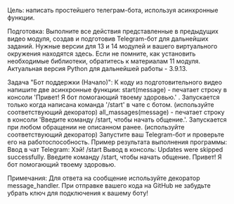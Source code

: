 Цель: написать простейшего телеграм-бота, используя асинхронные функции.

Подготовка:
Выполните все действия представленные в предыдущих видео модуля, создав и подготовив Telegram-бот для дальнейших заданий.
Нужные версии для 13 и 14 модулей и вашего виртуального окружения находятся здесь. Если не помните, как установить необходимые библиотеки, обратитесь к материалам 11 модуля.
Актуальная версия Python для дальнейшей работы - 3.9.13.

Задача "Бот поддержки (Начало)":
К коду из подготовительного видео напишите две асинхронные функции:
start(message) - печатает строку в консоли 'Привет! Я бот помогающий твоему здоровью.' . Запускается только когда написана команда '/start' в чате с ботом. (используйте соответствующий декоратор)
all_massages(message) - печатает строку в консоли 'Введите команду /start, чтобы начать общение.'. Запускается при любом обращении не описанном ранее. (используйте соответствующий декоратор)
Запустите ваш Telegram-бот и проверьте его на работоспособность.
Пример результата выполнения программы:
Ввод в чат Telegram:
Хэй!
/start
Вывод в консоль:
Updates were skipped successfully.
Введите команду /start, чтобы начать общение.
Привет! Я бот помогающий твоему здоровью.

Примечания:
Для ответа на сообщение используйте декоратор message_handler.
При отправке вашего кода на GitHub не забудьте убрать ключ для подключения к вашему боту!
